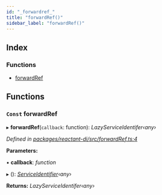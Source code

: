 ```yaml
---
id: "_forwardref_"
title: "forwardRef()"
sidebar_label: "forwardRef()"
---
```


## Index

### Functions

* [forwardRef](_forwardref_.md#const-forwardref)

## Functions

### `Const` forwardRef

▸ **forwardRef**(`callback`: function): *LazyServiceIdentifer‹any›*

*Defined in [packages/reactant-di/src/forwardRef.ts:4](https://github.com/unadlib/reactant/blob/f5b92e0/packages/reactant-di/src/forwardRef.ts#L4)*

**Parameters:**

▪ **callback**: *function*

▸ (): *[ServiceIdentifier](_interfaces_.md#serviceidentifier)‹any›*

**Returns:** *LazyServiceIdentifer‹any›*
